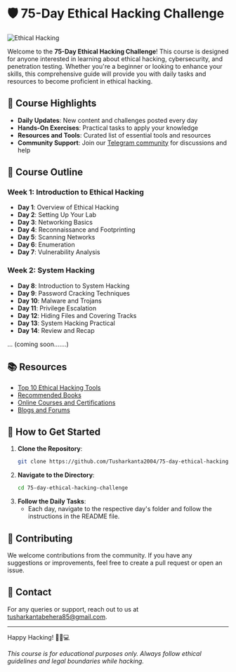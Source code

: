 # 🛡️ 75-Day Ethical Hacking Challenge

![Ethical Hacking](https://example.com/your-image.jpg)

Welcome to the **75-Day Ethical Hacking Challenge**! This course is designed for anyone interested in learning about ethical hacking, cybersecurity, and penetration testing. Whether you're a beginner or looking to enhance your skills, this comprehensive guide will provide you with daily tasks and resources to become proficient in ethical hacking.

## 🌟 Course Highlights

- **Daily Updates**: New content and challenges posted every day
- **Hands-On Exercises**: Practical tasks to apply your knowledge
- **Resources and Tools**: Curated list of essential tools and resources
- **Community Support**: Join our [Telegram community](https://telegram.com/invite/your-link) for discussions and help

## 📅 Course Outline

### Week 1: Introduction to Ethical Hacking
- **Day 1**: Overview of Ethical Hacking
- **Day 2**: Setting Up Your Lab
- **Day 3**: Networking Basics
- **Day 4**: Reconnaissance and Footprinting
- **Day 5**: Scanning Networks
- **Day 6**: Enumeration
- **Day 7**: Vulnerability Analysis

### Week 2: System Hacking
- **Day 8**: Introduction to System Hacking
- **Day 9**: Password Cracking Techniques
- **Day 10**: Malware and Trojans
- **Day 11**: Privilege Escalation
- **Day 12**: Hiding Files and Covering Tracks
- **Day 13**: System Hacking Practical
- **Day 14**: Review and Recap

... (coming soon.......)

## 📚 Resources

- [Top 10 Ethical Hacking Tools](https://example.com/tools)
- [Recommended Books](https://example.com/books)
- [Online Courses and Certifications](https://example.com/courses)
- [Blogs and Forums](https://example.com/blogs)

## 🚀 How to Get Started

1. **Clone the Repository**:
    ```bash
    git clone https://github.com/Tusharkanta2004/75-day-ethical-hacking-challenge.git
    ```
2. **Navigate to the Directory**:
    ```bash
    cd 75-day-ethical-hacking-challenge
    ```
3. **Follow the Daily Tasks**:
   - Each day, navigate to the respective day's folder and follow the instructions in the README file.

## 🙌 Contributing

We welcome contributions from the community. If you have any suggestions or improvements, feel free to create a pull request or open an issue.

## 📧 Contact

For any queries or support, reach out to us at [tusharkantabehera85@gmail.com](mailto:tusharkantabehera85@gmail.com).

---

Happy Hacking! 🕵️‍♂️💻

*This course is for educational purposes only. Always follow ethical guidelines and legal boundaries while hacking.*
